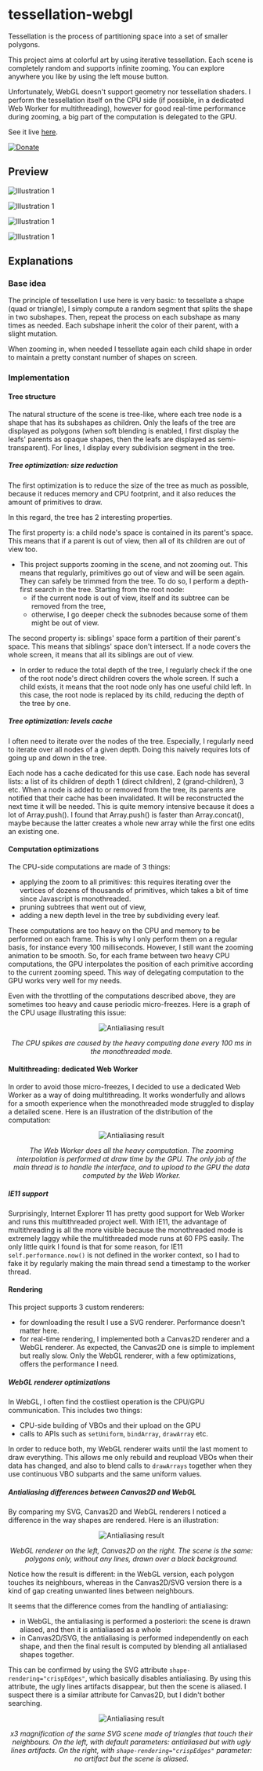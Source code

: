 # tessellation-webgl
Tessellation is the process of partitioning space into a set of smaller polygons.

This project aims at colorful art by using iterative tessellation. Each scene is completely random and supports infinite zooming. You can explore anywhere you like by using the left mouse button.

Unfortunately, WebGL doesn't support geometry nor tessellation shaders. I perform the tessellation itself on the CPU side (if possible, in a dedicated Web Worker for multithreading), however for good real-time performance during zooming, a big part of the computation is delegated to the GPU.

See it live [here](https://piellardj.github.io/tessellation-webgl/).

[![Donate](https://raw.githubusercontent.com/piellardj/piellardj.github.io/master/images/readme/donate-paypal.svg)](https://www.paypal.com/donate/?hosted_button_id=AF7H7GEJTL95E)

## Preview

![Illustration 1](src/readme/illustration_1.jpg)

![Illustration 1](src/readme/illustration_2.jpg)

![Illustration 1](src/readme/illustration_3.jpg)

![Illustration 1](src/readme/illustration_4.jpg)

## Explanations
### Base idea

The principle of tessellation I use here is very basic: to tessellate a shape (quad or triangle), I simply compute a random segment that splits the shape in two subshapes. Then, repeat the process on each subshape as many times as needed. Each subshape inherit the color of their parent, with a slight mutation.

When zooming in, when needed I tessellate again each child shape in order to maintain a pretty constant number of shapes on screen.

### Implementation

#### Tree structure
The natural structure of the scene is tree-like, where each tree node is a shape that has its subshapes as children. Only the leafs of the tree are displayed as polygons (when soft blending is enabled, I first display the leafs' parents as opaque shapes, then the leafs are displayed as semi-transparent). For lines, I display every subdivision segment in the tree.

##### Tree optimization: size reduction
The first optimization is to reduce the size of the tree as much as possible, because it reduces memory and CPU footprint, and it also reduces the amount of primitives to draw.

In this regard, the tree has 2 interesting properties.

The first property is: a child node's space is contained in its parent's space. This means that if a parent is out of view, then all of its children are out of view too.
- This project supports zooming in the scene, and not zooming out. This means that regularly, primitives go out of view and will be seen again. They can safely be trimmed from the tree. To do so, I perform a depth-first search in the tree. Starting from the root node:
    - if the current node is out of view, itself and its subtree can be removed from the tree,
    - otherwise, I go deeper check the subnodes because some of them might be out of view.

The second property is: siblings' space form a partition of their parent's space. This means that siblings' space don't intersect. If a node covers the whole screen, it means that all its siblings are out of view.
- In order to reduce the total depth of the tree, I regularly check if the one of the root node's direct children covers the whole screen. If such a child exists, it means that the root node only has one useful child left. In this case, the root node is replaced by its child, reducing the depth of the tree by one.

##### Tree optimization: levels cache
I often need to iterate over the nodes of the tree. Especially, I regularly need to iterate over all nodes of a given depth. Doing this naively requires lots of going up and down in the tree.

Each node has a cache dedicated for this use case. Each node has several lists: a list of its children of depth 1 (direct children), 2 (grand-children), 3 etc. When a node is added to or removed from the tree, its parents are notified that their cache has been invalidated. It will be reconstructed the next time it will be needed. This is quite memory intensive because it does a lot of Array.push(). I found that Array.push() is faster than Array.concat(), maybe because the latter creates a whole new array while the first one edits an existing one.

#### Computation optimizations
The CPU-side computations are made of 3 things:
- applying the zoom to all primitives: this requires iterating over the vertices of dozens of thousands of primitives, which takes a bit of time since Javascript is monothreaded.
- pruning subtrees that went out of view,
- adding a new depth level in the tree by subdividing every leaf.

These computations are too heavy on the CPU and memory to be performed on each frame. This is why I only perform them on a regular basis, for instance every 100 milliseconds. However, I still want the zooming animation to be smooth. So, for each frame between two heavy CPU computations, the GPU interpolates the position of each primitive according to the current zooming speed. This way of delegating computation to the GPU works very well for my needs.

Even with the throttling of the computations described above, they are sometimes too heavy and cause periodic micro-freezes. Here is a graph of the CPU usage illustrating this issue:
<div style="text-align:center">
    <img alt="Antialiasing result" src="src/readme/monothreading_cpu_profile.jpg"/>
    <p>
        <i>The CPU spikes are caused by the heavy computing done every 100 ms in the monothreaded mode.</i>
    </p>
</div>

#### Multithreading: dedicated Web Worker
In order to avoid those micro-freezes, I decided to use a dedicated Web Worker as a way of doing multithreading. It works wonderfully and allows for a smooth experience when the monothreaded mode struggled to display a detailed scene. Here is an illustration of the distribution of the computation:
<div style="text-align:center">
    <img alt="Antialiasing result" src="src/readme/multithreading.jpg"/>
    <p>
        <i>The Web Worker does all the heavy computation. The zooming interpolation is performed at draw time by the GPU. The only job of the main thread is to handle the interface, and to upload to the GPU the data computed by the Web Worker.</i>
    </p>
</div>

##### IE11 support
Surprisingly, Internet Explorer 11 has pretty good support for Web Worker and runs this multithreaded project well. With IE11, the advantage of multithreading is all the more visible because the monothreaded mode is extremely laggy while the multithreaded mode runs at 60 FPS easily. The only little quirk I found is that for some reason, for IE11 `self.performance.now()` is not defined in the worker context, so I had to fake it by regularly making the main thread send a timestamp to the worker thread.

#### Rendering
This project supports 3 custom renderers:
 - for downloading the result I use a SVG renderer. Performance doesn't matter here.
 - for real-time rendering, I implemented both a Canvas2D renderer and a WebGL renderer. As expected, the Canvas2D one is simple to implement but really slow. Only the WebGL renderer, with a few optimizations, offers the performance I need.


##### WebGL renderer optimizations
In WebGL, I often find the costliest operation is the CPU/GPU communication. This includes two things:
- CPU-side building of VBOs and their upload on the GPU
- calls to APIs such as `setUniform`, `bindArray`, `drawArray` etc.

In order to reduce both, my WebGL renderer waits until the last moment to draw everything. This allows me only rebuild and reupload VBOs when their data has changed, and also to blend calls to `drawArrays` together when they use continuous VBO subparts and the same uniform values.

##### Antialiasing differences between Canvas2D and WebGL
By comparing my SVG, Canvas2D and WebGL renderers I noticed a difference in the way shapes are rendered. Here is an illustration:

<div style="text-align:center">
    <img alt="Antialiasing result" src="src/readme/renderers_comparison.png"/>
    <p>
        <i>WebGL renderer on the left, Canvas2D on the right. The scene is the same: polygons only, without any lines, drawn over a black background.</i>
    </p>
</div>

Notice how the result is different: in the WebGL version, each polygon touches its neighbours, whereas in the Canvas2D/SVG version there is a kind of gap creating unwanted lines between neighbours.

It seems that the difference comes from the handling of antialiasing:
- in WebGL, the antialiasing is performed a posteriori: the scene is drawn aliased, and then it is antialiased as a whole
- in Canvas2D/SVG, the antialiasing is performed independently on each shape, and then the final result is computed by blending all antialiased shapes together.

This can be confirmed by using the SVG attribute `shape-rendering="crispEdges"`, which basically disables antialiasing. By using this attribute, the ugly lines artifacts disappear, but then the scene is aliased. I suspect there is a similar attribute for Canvas2D, but I didn't bother searching.

<div style="text-align:center">
    <img alt="Antialiasing result" src="src/readme/renderer_svg_antialiasing.png"/>
    <p>
        <i>x3 magnification of the same SVG scene made of triangles that touch their neighbours. On the left, with default parameters: antialiased but with ugly lines artifacts. On the right, with <code>shape-rendering="crispEdges"</code> parameter: no artifact but the scene is aliased.</i>
    </p>
</div>